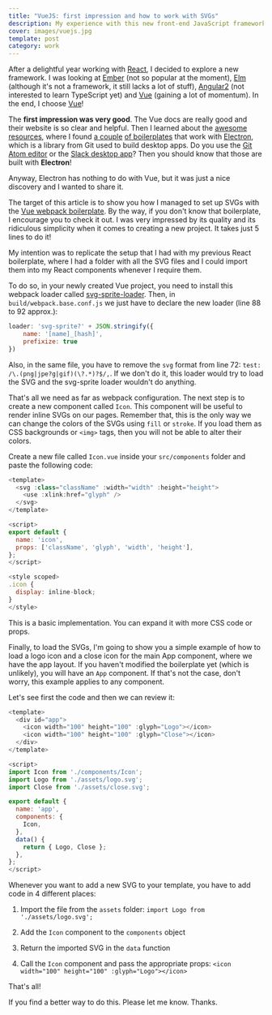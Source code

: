```yaml
---
title: "VueJS: first impression and how to work with SVGs"
description: My experience with this new front-end JavaScript framework
cover: images/vuejs.jpg
template: post
category: work
---
```


After a delightful year working with [React](https://facebook.github.io/react/), I decided to explore a new framework. I was looking at [Ember](http://emberjs.com/) (not so popular at the moment), [Elm](http://elm-lang.org) (although it's not a framework, it still lacks a lot of stuff), [Angular2](https://angular.io/) (not interested to learn TypeScript yet) and [Vue](https://vuejs.org) (gaining a lot of momentum). In the end, I choose [Vue](https://vuejs.org)!

The **first impression was very good**. The Vue docs are really good and their website is so clear and helpful. Then I learned about the [awesome resources](https://github.com/vuejs/awesome-vue), where I found [a couple](https://github.com/SimulatedGREG/electron-vue) [of boilerplates](https://github.com/quasarframework/quasar) that work with [Electron](https://github.com/electron/electron), which is a library from Git used to build desktop apps. Do you use the [Git Atom editor](https://atom.io/) or the [Slack desktop app](https://slack.com/downloads)? Then you should know that those are built with **Electron**!

Anyway, Electron has nothing to do with Vue, but it was just a nice discovery and I wanted to share it.

The target of this article is to show you how I managed to set up SVGs with the [Vue webpack boilerplate](https://github.com/vuejs-templates/webpack). By the way, if you don't know that boilerplate, I encourage you to check it out. I was very impressed by its quality and its ridiculous simplicity when it comes to creating a new project. It takes just 5 lines to do it!

My intention was to replicate the setup that I had with my previous React boilerplate, where I had a folder with all the SVG files and I could import them into my React components whenever I require them.

To do so, in your newly created Vue project, you need to install this webpack loader called [svg-sprite-loader](https://github.com/kisenka/svg-sprite-loader). Then, in `build/webpack.base.conf.js` we just have to declare the new loader (line 88 to 92 approx.):

```javascript
loader: 'svg-sprite?' + JSON.stringify({
    name: '[name]_[hash]',
    prefixize: true
})
```

Also, in the same file, you have to remove the `svg` format from line 72: `test: /\.(png|jpe?g|gif)(\?.*)?$/,`. If we don't do it, this loader would try to load the SVG and the svg-sprite loader wouldn't do anything.

That's all we need as far as webpack configuration. The next step is to create a new component called `Icon`. This component will be useful to render inline SVGs on our pages. Remember that, this is the only way we can change the colors of the SVGs using `fill` or `stroke`. If you load them as CSS backgrounds or `<img>` tags, then you will not be able to alter their colors.

Create a new file called `Icon.vue` inside your `src/components` folder and paste the following code:

```javascript
<template>
  <svg :class="className" :width="width" :height="height">
    <use :xlink:href="glyph" />
  </svg>
</template>

<script>
export default {
  name: 'icon',
  props: ['className', 'glyph', 'width', 'height'],
};
</script>

<style scoped>
.icon {
  display: inline-block;
}
</style>
```

This is a basic implementation. You can expand it with more CSS code or props.

Finally, to load the SVGs, I'm going to show you a simple example of how to load a logo icon and a close icon for the main App component, where we have the app layout. If you haven't modified the boilerplate yet (which is unlikely), you will have an `App` component. If that's not the case, don't worry, this example applies to any component.

Let's see first the code and then we can review it:

```javascript
<template>
  <div id="app">
    <icon width="100" height="100" :glyph="Logo"></icon>
    <icon width="100" height="100" :glyph="Close"></icon>
  </div>
</template>

<script>
import Icon from './components/Icon';
import Logo from './assets/logo.svg';
import Close from './assets/close.svg';

export default {
  name: 'app',
  components: {
    Icon,
  },
  data() {
    return { Logo, Close };
  },
};
</script>
```

Whenever you want to add a new SVG to your template, you have to add code in 4 different places:

1. Import the file from the `assets` folder: `import Logo from './assets/logo.svg';`

2. Add the `Icon` component to the `components` object

3. Return the imported SVG in the `data` function

4. Call the `Icon` component and pass the appropriate props: `<icon width="100" height="100" :glyph="Logo"></icon>`

That's all!

If you find a better way to do this. Please let me know. Thanks.
